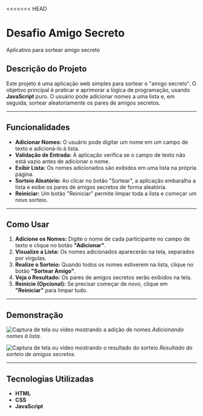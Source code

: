 <<<<<<< HEAD
# Desafio Amigo Secreto
Aplicativo para sortear amigo secreto

## Descrição do Projeto

Este projeto é uma aplicação web simples para sortear o "amigo secreto". O objetivo principal é praticar e aprimorar a lógica de programação, usando **JavaScript** puro. O usuário pode adicionar nomes a uma lista e, em seguida, sortear aleatoriamente os pares de amigos secretos.

---

## Funcionalidades

- **Adicionar Nomes:** O usuário pode digitar um nome em um campo de texto e adicioná-lo à lista.
- **Validação de Entrada:** A aplicação verifica se o campo de texto não está vazio antes de adicionar o nome.
- **Exibir Lista:** Os nomes adicionados são exibidos em uma lista na própria página.
- **Sorteio Aleatório:** Ao clicar no botão "Sortear", a aplicação embaralha a lista e exibe os pares de amigos secretos de forma aleatória.
- **Reiniciar:** Um botão "Reiniciar" permite limpar toda a lista e começar um novo sorteio.

---

## Como Usar

1. **Adicione os Nomes:** Digite o nome de cada participante no campo de texto e clique no botão **"Adicionar"**.
2. **Visualize a Lista:** Os nomes adicionados aparecerão na tela, separados por vírgulas.
3. **Realize o Sorteio:** Quando todos os nomes estiverem na lista, clique no botão **"Sortear Amigo"**.
4. **Veja o Resultado:** Os pares de amigos secretos serão exibidos na tela.
5. **Reinicie (Opcional):** Se precisar começar de novo, clique em **"Reiniciar"** para limpar tudo.

---

## Demonstração

![Captura de tela ou vídeo mostrando a adição de nomes](link-da-imagem-1.png)
_Adicionando nomes à lista._

![Captura de tela ou vídeo mostrando o resultado do sorteio](link-da-imagem-2.png)
_Resultado do sorteio de amigos secretos._

---

## Tecnologias Utilizadas

- **HTML**
- **CSS**
- **JavaScript**
